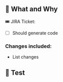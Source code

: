 ## 🧭 What and Why

🎟 JIRA Ticket:

- [ ] Should generate code

### Changes included:

- List changes

## 🧪 Test
